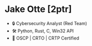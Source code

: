 # Jake Otte [2ptr]
- 🔒 Cybersecurity Analyst (Red Team)
- 🛠 Python, Rust, C, Win32 API
- 📜 OSCP | CRTO | CRTP Certified

